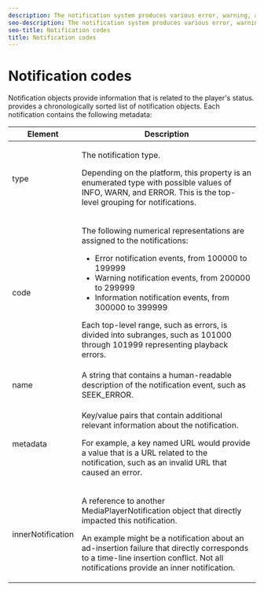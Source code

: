 ```yaml
---
description: The notification system produces various error, warning, and informational notices that provide diagnostic metadata.
seo-description: The notification system produces various error, warning, and informational notices that provide diagnostic metadata.
seo-title: Notification codes
title: Notification codes
---
```


# Notification codes

Notification objects provide information that is related to the player's status.  provides a chronologically sorted list of notification objects. Each notification contains the following metadata:

<table frame="all" colsep="1" rowsep="1" id="table_1A32EFFE1834438D8261886EC9D7250D"> 
 <tgroup cols="2" colsep="1" rowsep="1" class="FormatA"> 
  <colspec colnum="1" colname="1" colwidth="20*" /> 
  <colspec colnum="2" colname="2" colwidth="80*" /> 
  <thead> 
   <tr rowsep="1"> 
    <th colname="1" class="entry">Element</th> 
    <th colname="2" class="entry">Description</th> 
   </tr> 
  </thead> 
  <tbody> 
   <tr rowsep="1"> 
    <td colname="1"><span class="codeph">type</span> </td> 
    <td colname="2"> <p>The notification type.</p> <p>Depending on the platform, this property is an enumerated type with possible values of INFO, WARN, and ERROR. This is the top-level grouping for notifications.</p> </td> 
   </tr> 
   <tr rowsep="1"> 
    <td colname="1"> <span class="codeph">code</span> </td> 
    <td colname="2"> <p>The following numerical representations are assigned to the notifications: 
      <ul id="ul_A86BF89D6B3B410E81FAD718D3C4A9F0"> 
       <li id="li_8180972D704C40098723734DD4B45643">Error notification events, from 100000 to 199999</li> 
       <li id="li_0EC29EA5F0034E5EBFEF8E68A6498D39">Warning notification events, from 200000 to 299999</li> 
       <li id="li_189A53D3D7EF4960A521AB04D00DCF70">Information notification events, from 300000 to 399999</li> 
      </ul> </p> <p>Each top-level range, such as errors, is divided into subranges, such as 101000 through 101999 representing playback errors.</p> </td> 
   </tr> 
   <tr rowsep="1"> 
    <td colname="1"><span class="codeph">name</span> </td> 
    <td colname="2">A string that contains a human-readable description of the notification event, such as <span class="codeph">SEEK_ERROR</span>. </td> 
   </tr> 
   <tr rowsep="1"> 
    <td colname="1"><span class="codeph">metadata</span> </td> 
    <td colname="2"> <p>Key/value pairs that contain additional relevant information about the notification.</p> <p>For example, a key named <span class="codeph">URL</span> would provide a value that is a URL related to the notification, such as an invalid URL that caused an error. </p> </td> 
   </tr> 
   <tr rowsep="0"> 
    <td colname="1"><span class="codeph">innerNotification</span> </td> 
    <td colname="2"> <p>A reference to another <span class="codeph">MediaPlayerNotification</span> object that directly impacted this notification. </p> <p>An example might be a notification about an ad-insertion failure that directly corresponds to a time-line insertion conflict. Not all notifications provide an inner notification.</p> </td> 
   </tr> 
  </tbody> 
 </tgroup> 
</table>

